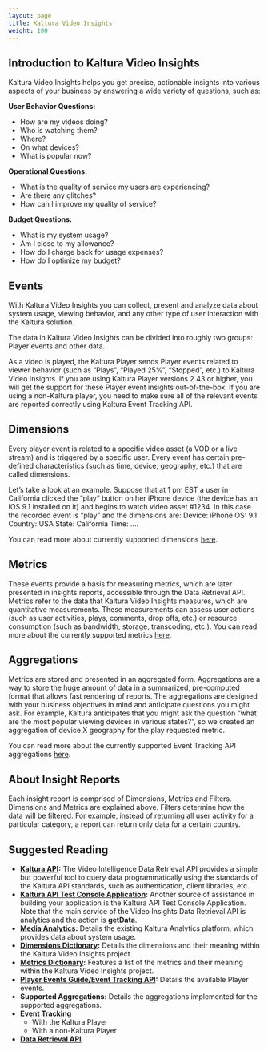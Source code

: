 ```yaml
---
layout: page
title: Kaltura Video Insights
weight: 100
---
```


## Introduction to Kaltura Video Insights  
Kaltura Video Insights helps you get precise, actionable insights into various aspects of your business by answering a wide variety of questions, such as:

**User Behavior Questions:**
* How are my videos doing?
* Who is watching them?
* Where?
* On what devices?
* What is popular now?

**Operational Questions:**
* What is the quality of service my users are experiencing?
* Are there any glitches?
* How can I improve my quality of service?

**Budget Questions:**
* What is my system usage?
* Am I close to my allowance?
* How do I charge back for usage expenses?
* How do I optimize my budget?

## Events  
With Kaltura Video Insights you can collect, present and analyze data about system usage, viewing behavior, and any other type of user interaction with the Kaltura solution.

The data in Kaltura Video Insights can be divided into roughly two groups: Player events and other data.

As a video is played, the Kaltura Player sends Player events related to viewer behavior (such as “Plays”, “Played 25%”, “Stopped”, etc.) to Kaltura Video Insights. If you are using Kaltura Player versions 2.43 or higher, you will get the support for these Player event insights out-of-the-box. If you are using a non-Kaltura player, you need to make sure all of the relevant events are reported correctly using Kaltura Event Tracking API. 


## Dimensions  

Every player event is related to a specific video asset (a VOD or a live stream) and is triggered by a specific user. Every event has certain pre-defined characteristics (such as time, device, geography, etc.) that are called dimensions.

Let’s take a look at an example.
Suppose that at 1 pm EST a user in California clicked the “play” button on her iPhone device (the device has an IOS 9.1 installed on it) and begins to watch video asset #1234.
In this case the recorded event is “play” and the dimensions are:
Device: iPhone
OS: 9.1
Country: USA
State: California
Time: ….

You can read more about currently supported dimensions [here](https://vpaas.kaltura.com/documentation/08_Video-Analytics-and-Insights/DimensionsLexicon.html).

## Metrics  
These events provide a basis for measuring metrics, which are later presented in insights reports, accessible through the Data Retrieval API. Metrics refer to the data that Kaltura Video Insights measures, which are quantitative measurements. These measurements can assess user actions (such as user activities, plays, comments, drop offs, etc.) or resource consumption (such as bandwidth, storage, transcoding, etc.).
You can read more about the currently supported metrics [here](https://vpaas.kaltura.com/documentation/08_Video-Analytics-and-Insights/MetricsLexicon.html).

## Aggregations  

Metrics are stored and presented in an aggregated form. Aggregations are a way to store the huge amount of data in a summarized, pre-computed format that allows fast rendering of reports. The aggregations are designed with your business objectives in mind and anticipate questions you might ask. For example, Kaltura anticipates that you might ask the question “what are the most popular viewing devices in various states?”, so we created an aggregation of device X geography for the play requested metric.

You can read more about the currently supported Event Tracking API aggregations [here](https://vpaas.kaltura.com/documentation/08_Video-Analytics-and-Insights/EventTrackingAPI.html).

## About Insight Reports  
Each insight report is comprised of Dimensions, Metrics and Filters. Dimensions and Metrics are explained above. Filters determine how the data will be filtered. For example, instead of returning all user activity for a particular category, a report can return only data for a certain country.
 
## Suggested Reading  
* **[Kaltura API](http://www.kaltura.com/api_v3/testmeDoc/index.php?page=overview):** The Video Intelligence Data Retrieval API provides a simple but powerful tool to query data programmatically using the standards of the Kaltura API standards, such as authentication, client libraries, etc.
* **[Kaltura API Test Console Application](http://www.kaltura.com/api_v3/testme/index.php):** Another source of assistance in building your application is the Kaltura API Test Console Application. Note that the main service of the Video Insights Data Retrieval API is analytics and the action is **getData**.
* **[Media Analytics](https://vpaas.kaltura.com/documentation/08_Video-Analytics-and-Insights/media-analytics.html):** Details the existing Kaltura Analytics platform, which provides data about system usage.
* **[Dimensions Dictionary](https://vpaas.kaltura.com/documentation/08_Video-Analytics-and-Insights/DimensionsLexicon.html):** Details the dimensions and their meaning within the Kaltura Video Insights project.
* **[Metrics Dictionary](https://vpaas.kaltura.com/documentation/08_Video-Analytics-and-Insights/MetricsLexicon.html):** Features a list of the metrics and their meaning within the Kaltura Video Insights project.
* **[Player Events Guide/Event Tracking API](https://github.com/kaltura/DeveloperPortalDocs/blob/master/documentation/08_Video-Analytics-and-Insights/EventTrackingAPI.md):** Details the available Player events.
* **Supported Aggregations:** Details the aggregations implemented for the supported aggregations.
* **Event Tracking**
     * With the Kaltura Player
     * With a non-Kaltura Player
* **[Data Retrieval API](https://vpaas.kaltura.com/documentation/08_Video-Analytics-and-Insights/DataRetrievalAPI.html)**
